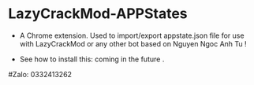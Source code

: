 # LazyCrackMod-APPStates
- A Chrome extension. Used to import/export appstate.json file for use with LazyCrackMod or any other bot based on Nguyen Ngoc Anh Tu !

- See how to install this: coming in the future .

#Zalo: 0332413262